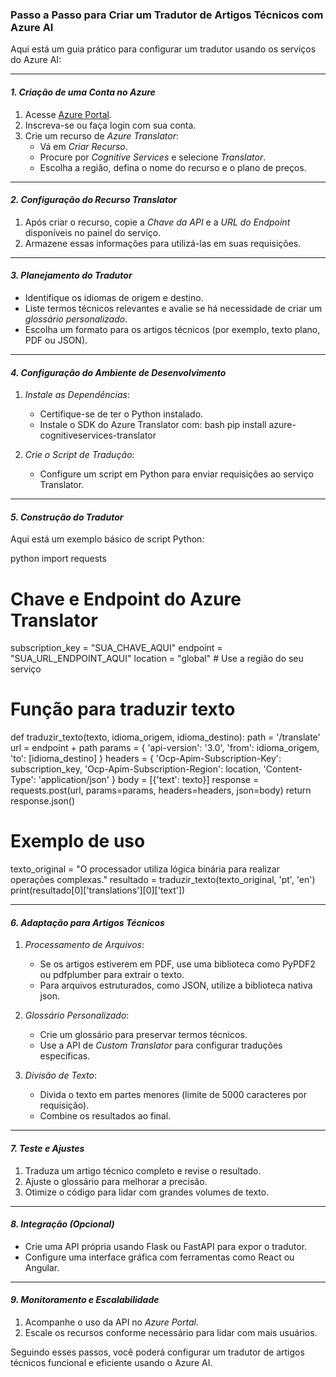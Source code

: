 ### Passo a Passo para Criar um Tradutor de Artigos Técnicos com Azure AI

Aqui está um guia prático para configurar um tradutor usando os serviços do Azure AI:

---

#### *1. Criação de uma Conta no Azure*
1. Acesse [Azure Portal](https://portal.azure.com).
2. Inscreva-se ou faça login com sua conta.
3. Crie um recurso de *Azure Translator*:
   - Vá em *Criar Recurso*.
   - Procure por *Cognitive Services* e selecione *Translator*.
   - Escolha a região, defina o nome do recurso e o plano de preços.

---

#### *2. Configuração do Recurso Translator*
1. Após criar o recurso, copie a *Chave da API* e a *URL do Endpoint* disponíveis no painel do serviço.
2. Armazene essas informações para utilizá-las em suas requisições.

---

#### *3. Planejamento do Tradutor*
- Identifique os idiomas de origem e destino.
- Liste termos técnicos relevantes e avalie se há necessidade de criar um *glossário personalizado*.
- Escolha um formato para os artigos técnicos (por exemplo, texto plano, PDF ou JSON).

---

#### *4. Configuração do Ambiente de Desenvolvimento*
1. *Instale as Dependências*:
   - Certifique-se de ter o Python instalado.
   - Instale o SDK do Azure Translator com:
     bash
     pip install azure-cognitiveservices-translator
     

2. *Crie o Script de Tradução*:
   - Configure um script em Python para enviar requisições ao serviço Translator.

---

#### *5. Construção do Tradutor*
Aqui está um exemplo básico de script Python:

python
import requests

# Chave e Endpoint do Azure Translator
subscription_key = "SUA_CHAVE_AQUI"
endpoint = "SUA_URL_ENDPOINT_AQUI"
location = "global"  # Use a região do seu serviço

# Função para traduzir texto
def traduzir_texto(texto, idioma_origem, idioma_destino):
    path = '/translate'
    url = endpoint + path
    params = {
        'api-version': '3.0',
        'from': idioma_origem,
        'to': [idioma_destino]
    }
    headers = {
        'Ocp-Apim-Subscription-Key': subscription_key,
        'Ocp-Apim-Subscription-Region': location,
        'Content-Type': 'application/json'
    }
    body = [{'text': texto}]
    response = requests.post(url, params=params, headers=headers, json=body)
    return response.json()

# Exemplo de uso
texto_original = "O processador utiliza lógica binária para realizar operações complexas."
resultado = traduzir_texto(texto_original, 'pt', 'en')
print(resultado[0]['translations'][0]['text'])


---

#### *6. Adaptação para Artigos Técnicos*
1. *Processamento de Arquivos*:
   - Se os artigos estiverem em PDF, use uma biblioteca como PyPDF2 ou pdfplumber para extrair o texto.
   - Para arquivos estruturados, como JSON, utilize a biblioteca nativa json.

2. *Glossário Personalizado*:
   - Crie um glossário para preservar termos técnicos.
   - Use a API de *Custom Translator* para configurar traduções específicas.

3. *Divisão de Texto*:
   - Divida o texto em partes menores (limite de 5000 caracteres por requisição).
   - Combine os resultados ao final.

---

#### *7. Teste e Ajustes*
1. Traduza um artigo técnico completo e revise o resultado.
2. Ajuste o glossário para melhorar a precisão.
3. Otimize o código para lidar com grandes volumes de texto.

---

#### *8. Integração (Opcional)*
- Crie uma API própria usando Flask ou FastAPI para expor o tradutor.
- Configure uma interface gráfica com ferramentas como React ou Angular.

---

#### *9. Monitoramento e Escalabilidade*
1. Acompanhe o uso da API no *Azure Portal*.
2. Escale os recursos conforme necessário para lidar com mais usuários.

Seguindo esses passos, você poderá configurar um tradutor de artigos técnicos funcional e eficiente usando o Azure AI.
